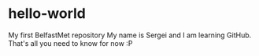 # hello-world
My first BelfastMet repository
My name is Sergei and I am learning GitHub. That's all you need to know for now :P
